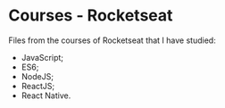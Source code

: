 # Courses - Rocketseat

Files from the courses of Rocketseat that I have studied:

- JavaScript;
- ES6;
- NodeJS;
- ReactJS;
- React Native.

